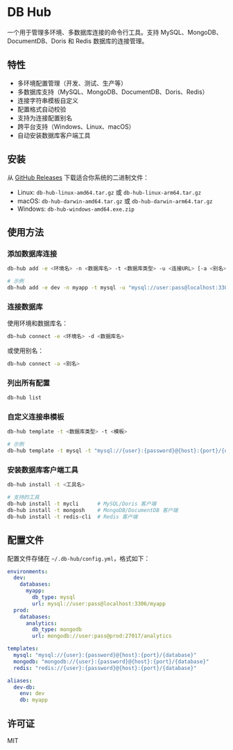 # DB Hub

一个用于管理多环境、多数据库连接的命令行工具。支持 MySQL、MongoDB、DocumentDB、Doris 和 Redis 数据库的连接管理。

## 特性

- 多环境配置管理（开发、测试、生产等）
- 多数据库支持（MySQL、MongoDB、DocumentDB、Doris、Redis）
- 连接字符串模板自定义
- 配置格式自动校验
- 支持为连接配置别名
- 跨平台支持（Windows、Linux、macOS）
- 自动安装数据库客户端工具

## 安装

从 [GitHub Releases](https://github.com/your-username/db-hub/releases) 下载适合你系统的二进制文件：

- Linux: `db-hub-linux-amd64.tar.gz` 或 `db-hub-linux-arm64.tar.gz`
- macOS: `db-hub-darwin-amd64.tar.gz` 或 `db-hub-darwin-arm64.tar.gz`
- Windows: `db-hub-windows-amd64.exe.zip`

## 使用方法

### 添加数据库连接

```bash
db-hub add -e <环境名> -n <数据库名> -t <数据库类型> -u <连接URL> [-a <别名>]

# 示例
db-hub add -e dev -n myapp -t mysql -u "mysql://user:pass@localhost:3306/myapp" -a dev-db
```

### 连接数据库

使用环境和数据库名：
```bash
db-hub connect -e <环境名> -d <数据库名>
```

或使用别名：
```bash
db-hub connect -a <别名>
```

### 列出所有配置

```bash
db-hub list
```

### 自定义连接串模板

```bash
db-hub template -t <数据库类型> -t <模板>

# 示例
db-hub template -t mysql -t "mysql://{user}:{password}@{host}:{port}/{database}?charset=utf8mb4"
```

### 安装数据库客户端工具

```bash
db-hub install -t <工具名>

# 支持的工具
db-hub install -t mycli      # MySQL/Doris 客户端
db-hub install -t mongosh    # MongoDB/DocumentDB 客户端
db-hub install -t redis-cli  # Redis 客户端
```

## 配置文件

配置文件存储在 `~/.db-hub/config.yml`，格式如下：

```yaml
environments:
  dev:
    databases:
      myapp:
        db_type: mysql
        url: mysql://user:pass@localhost:3306/myapp
  prod:
    databases:
      analytics:
        db_type: mongodb
        url: mongodb://user:pass@prod:27017/analytics

templates:
  mysql: "mysql://{user}:{password}@{host}:{port}/{database}"
  mongodb: "mongodb://{user}:{password}@{host}:{port}/{database}"
  redis: "redis://{user}:{password}@{host}:{port}/{database}"

aliases:
  dev-db: 
    env: dev
    db: myapp
```

## 许可证

MIT